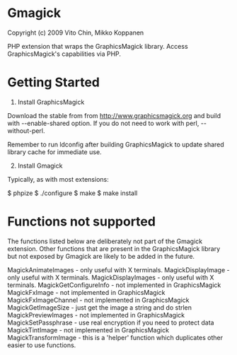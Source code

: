 Gmagick
=======
Copyright (c) 2009 Vito Chin, Mikko Koppanen

PHP extension that wraps the GraphicsMagick library. Access GraphicsMagick's capabilities via PHP.

Getting Started
===============

1. Install GraphicsMagick

Download the stable from from http://www.graphicsmagick.org and build with --enable-shared option. If you do not need to work with perl, --without-perl.

Remember to run ldconfig after building GraphicsMagick to update shared library cache for immediate use.

2. Install Gmagick

Typically, as with most extensions:

$ phpize
$ ./configure
$ make
$ make install


Functions not supported
=======================

The functions listed below are deliberately not part of the Gmagick extension. Other functions that are present in the GraphicsMagick library but not exposed by Gmagick are likely to be added in the future.

MagickAnimateImages - only useful with X terminals.
MagickDisplayImage - only useful with X terminals.
MagickDisplayImages - only useful with X terminals.
MagickGetConfigureInfo - not implemented in GraphicsMagick
MagickFxImage - not implemented in GraphicsMagick
MagickFxImageChannel - not implemented in GraphicsMagick
MagickGetImageSize - just get the image a string and do strlen
MagickPreviewImages - not implemented in GraphicsMagick
MagickSetPassphrase - use real encryption if you need to protect data
MagickTintImage - not implemented in GraphicsMagick
MagickTransformImage - this is a 'helper' function which duplicates other easier to use functions.
